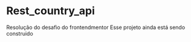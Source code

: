 # Rest_country_api
Resolução do desafio do frontendmentor
Esse projeto ainda está sendo construido



